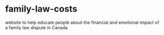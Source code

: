 # family-law-costs

website to help educate people about the financial and emotional impact of a family law dispute in Canada
